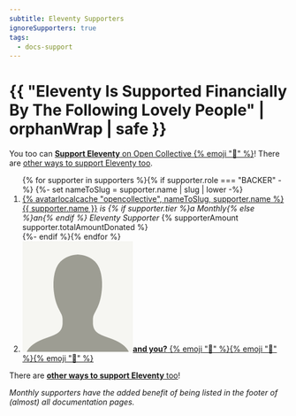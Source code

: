 ```yaml
---
subtitle: Eleventy Supporters
ignoreSupporters: true
tags:
  - docs-support
---
```

# {{ "Eleventy Is Supported Financially By The Following Lovely People" | orphanWrap | safe }}

You too can <a href="https://opencollective.com/11ty"><strong>Support Eleventy</strong> on Open Collective {% emoji "🎁" %}</a>! There are <a href="/docs/how-to-support/">other ways to support Eleventy too</a>.

<ol class="facepile">
{% for supporter in supporters %}{% if supporter.role === "BACKER" -%}
{%- set nameToSlug = supporter.name | slug | lower -%}
	<li><a href="{{ supporter.profile }}" class="elv-externalexempt">{% avatarlocalcache "opencollective", nameToSlug, supporter.name %}{{ supporter.name }}</a><em> is {% if supporter.tier %}a  Monthly{% else %}an{% endif %} Eleventy Supporter</em> {% supporterAmount supporter.totalAmountDonated %}</li>
{%- endif %}{% endfor %}
	<li><a href="https://opencollective.com/11ty"><img src="/img/default-avatar.png" alt="Default Avatar Image" loading="lazy" class="avatar"><strong>and you?</strong> {% emoji "🎁" %}{% emoji "🎁" %}{% emoji "🎁" %}</a></li>
</ol>

There are <a href="/docs/how-to-support/"><strong>other ways to support Eleventy</strong> too</a>!

_Monthly supporters have the added benefit of being listed in the footer of (almost) all documentation pages._